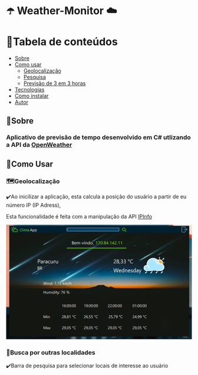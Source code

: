 # ☂️ Weather-Monitor ☁️

📌Tabela de conteúdos
=================
<!--ts-->
   * [Sobre](#sobre)
   * [Como usar](#como-usar)
      * [Geolocalização](#geolocation)
      * [Pesquisa](#search)
      * [Previsão de 3 em 3 horas](#forecast)
   * [Tecnologias](#tecnologias)
   * [Como instalar](#install)
   * [Autor](#autor)
<!--te-->

<h2 class="#sobre">📌Sobre</h2>
<h3>Aplicativo de previsão de tempo desenvolvido em C# utlizando a API da <a href="https://openweathermap.org/api">OpenWeather</a></h3>

<h2 class="#como-usar">📌Como Usar</h2>
<h3 class="#geolocation">🗺️Geolocalização</h3>
<p>✔️Ao inicilizar a aplicação, esta calcula a posição do usuário a partir de eu número IP (IP Adress),</p>
<p>  Esta funcionalidade é feita com a manipulação da API <a href="https://ipinfo.io/">IPInfo</a></p>
     
<img src="prints-weather/geolocation.png"></img>

<h3 class="#search">🔎Busca por outras localidades</h3>
<p>✔️Barra de pesquisa para selecionar locais de interesse ao usuário</p>
<img src"https://giphy.com/embed/LPRe32N6BfpjvHOk8e"></img>
